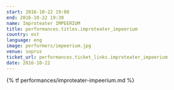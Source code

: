 ```yaml
---
start: 2016-10-22 19:00
end: 2016-10-22 19:30
name: Improteater IMPEERIUM
title: performances.titles.improteater_impeerium
country: est
language: eng
image: performers/impeerium.jpg
venue: soprus
ticket_url: performances.ticket_links.improteater_impeerium
date: 2016-10-22
---
```


{% tf performances/improteater-impeerium.md %}
